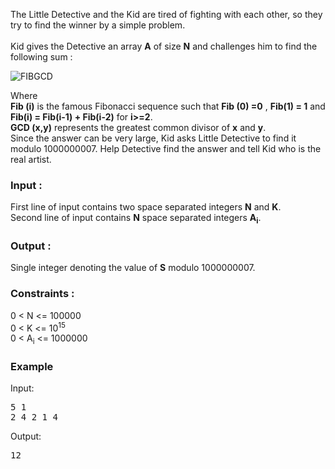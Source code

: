 <p>The Little Detective and the Kid are tired of fighting with each other, so they try to find the winner by a simple problem. <br><br> Kid gives the Detective an array <strong>A</strong> of size <strong>N</strong> and challenges him to find the following sum :</p>
<p><img src="../../../content/rlewon:INS17M" border="0" alt="FIBGCD"></p>
<p>Where <br> <strong>Fib (i)</strong> is the famous Fibonacci sequence such that  <strong>Fib (0) =0</strong> , <strong>Fib(1) = 1</strong> and <strong>Fib(i) = Fib(i-1) + Fib(i-2)</strong> for <strong>i&gt;=2</strong>. <br> <strong>GCD (x,y)</strong> represents the greatest common divisor of <strong>x</strong> and <strong>y</strong>. <br>Since the answer can be very large, Kid asks Little Detective to find it modulo 1000000007. 	Help Detective find the answer and tell Kid who is the real artist.</p>
<h3>Input :</h3>
<p>First line of input contains two space separated integers <strong>N</strong> and <strong>K</strong>.<br> Second line of input contains <strong>N</strong> space separated integers <strong>A<sub>i</sub></strong>.</p>
<h3>Output  :</h3>
<p>Single integer denoting the value of <strong>S</strong> modulo 1000000007.</p>
<h3>Constraints :</h3>
<p>0 &lt; N &lt;= 100000<br> 0 &lt; K &lt;= 10<sup>15</sup><br> 0 &lt; A<sub>i</sub> &lt;= 1000000</p>
<h3>Example</h3>
<p>Input:</p>
<pre>5 1
2 4 2 1 4
</pre>
<p>Output:</p>
<pre>12
</pre>